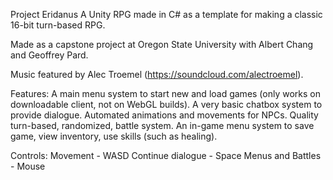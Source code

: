Project Eridanus
A Unity RPG made in C# as a template for making a classic 16-bit turn-based RPG.

Made as a capstone project at Oregon State University with Albert Chang and Geoffrey Pard.

Music featured by Alec Troemel (https://soundcloud.com/alectroemel).

Features:
A main menu system to start new and load games (only works on downloadable client, not on WebGL builds).
A very basic chatbox system to provide dialogue.
Automated animations and movements for NPCs.
Quality turn-based, randomized, battle system.
An in-game menu system to save game, view inventory, use skills (such as healing).

Controls:
Movement - WASD
Continue dialogue - Space
Menus and Battles - Mouse